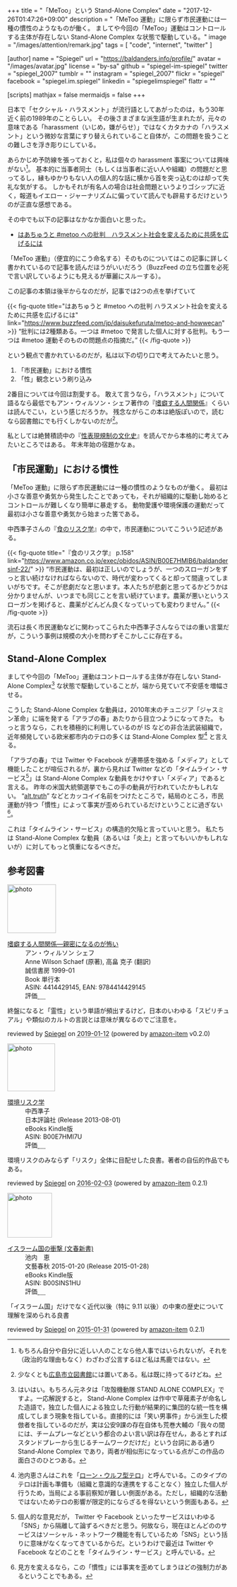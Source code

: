 +++
title = "「MeToo」という Stand-Alone Complex"
date =  "2017-12-26T01:47:26+09:00"
description = "「MeToo 運動」に限らず市民運動には一種の慣性のようなものが働く。 ましてや今回の「MeToo」運動はコントロールする主体が存在しない Stand-Alone Complex な状態で駆動している。"
image = "/images/attention/remark.jpg"
tags        = [ "code", "internet", "twitter" ]

[author]
  name      = "Spiegel"
  url       = "https://baldanders.info/profile/"
  avatar    = "/images/avatar.jpg"
  license   = "by-sa"
  github    = "spiegel-im-spiegel"
  twitter   = "spiegel_2007"
  tumblr    = ""
  instagram = "spiegel_2007"
  flickr    = "spiegel"
  facebook  = "spiegel.im.spiegel"
  linkedin  = "spiegelimspiegel"
  flattr    = ""

[scripts]
  mathjax = false
  mermaidjs = false
+++

日本で「セクシャル・ハラスメント」が流行語としてあがったのは，もう30年近く前の1989年のことらしい。
その後さまざまな派生語が生まれたが，元々の意味である「harassment（いじめ，嫌がらせ）」ではなくカタカナの「ハラスメント」という微妙な言葉にすり替えられていること自体が，この問題を扱うことの難しさを浮き彫りにしている。

あらかじめ予防線を張っておくと，私は個々の harassment 事案については興味がない[^me1]。
基本的に当事者同士（もしくは当事者に近い人や組織）の問題だと思ってるし，縁もゆかりもない人の個人的な話に横から首を突っ込むのは却って失礼な気がする。
しかもそれが有名人の場合は社会問題というよりゴシップに近く，報道もイエロー・ジャーナリズムに偏っていて読んでも辟易するだけというのが正直な感想である。

[^me1]: もちろん自分や自分に近しい人のことなら他人事ではいられないが，それを（政治的な理由もなく）わざわざ公言するほど私は馬鹿ではない。

その中でも以下の記事はなかなか面白いと思った。

- [はあちゅうと #metoo への批判　ハラスメント社会を変えるために共感を広げるには](https://www.buzzfeed.com/jp/daisukefuruta/metoo-and-howwecan)

「MeToo 運動」（便宜的にこう命名する）そのものについてはこの記事に詳しく書かれているので記事を読んだほうがいいだろう（BuzzFeed の立ち位置を必死で言い訳しているようにも見えるが華麗にスルーする）。

この記事の本領は後半からなのだが，記事では2つの点を挙げていて

{{< fig-quote title="はあちゅうと #metoo への批判 ハラスメント社会を変えるために共感を広げるには" link="https://www.buzzfeed.com/jp/daisukefuruta/metoo-and-howwecan" >}}
<q>批判には2種類ある。一つは #metoo で発言した個人に対する批判。もう一つは #metoo 運動そのものの問題点の指摘だ。</q>
{{< /fig-quote >}}

という観点で書かれているのだが，私は以下の切り口で考えてみたいと思う。

1. 「市民運動」における慣性
2. 「性」観念という刷り込み

2番目については今回は割愛する。
敢えて言うなら，「ハラスメント」について語るなら最低でもアン・ウィルソン・シェフ著作の『[嗜癖する人間関係](https://www.amazon.co.jp/exec/obidos/ASIN/4414429145/baldandersinf-22/)』くらいは読んでこい，という感じだろうか。
残念ながらこの本は絶版ぽいので，読むなら図書館にでも行くしかないのだが[^lib1]。

[^lib1]: 少なくとも[広島市立図書館](https://www.library.city.hiroshima.jp/)には置いてある。私は既に持ってるけどね。

私としては絶賛積読中の『[性表現規制の文化史](https://www.amazon.co.jp/exec/obidos/ASIN/4750515183/baldandersinf-22/)』を読んでから本格的に考えてみたいところではある。
年末年始の宿題かなぁ。

## 「市民運動」における慣性

「MeToo 運動」に限らず市民運動には一種の慣性のようなものが働く。
最初は小さな善意や勇気から発生したことであっても，それが組織的に駆動し始めるとコントロールが難しくなり簡単に暴走する。
動物愛護や環境保護の運動だって最初は小さな善意や勇気から始まった筈である。

中西準子さんの『[食のリスク学](https://www.amazon.co.jp/exec/obidos/ASIN/B00E7HMIB6/baldandersinf-22/)』の中で，市民運動についてこういう記述がある。

{{< fig-quote title="『食のリスク学』 p.158" link="https://www.amazon.co.jp/exec/obidos/ASIN/B00E7HMIB6/baldandersinf-22/" >}}
<q>市民運動は、最初は正しいのでしょうが、一つのスローガンをずっと言い続けなければならないので、時代が変わってくると却って間違ってしまいがちです。そこが悲劇だなと思います。本人たちが悲劇と思ってるかどうかは分かりませんが、いつまでも同じことを言い続けています。農薬が悪いというスローガンを掲げると、農薬がどんどん良くなっていっても変わりません。</q>
{{< /fig-quote >}}

流石は長く市民運動などに関わってこられた中西準子さんならではの重い言葉だが，こういう事例は規模の大小を問わずそこかしこに存在する。

## Stand-Alone Complex

ましてや今回の「MeToo」運動はコントロールする主体が存在しない Stand-Alone Complex[^sac1] な状態で駆動していることが，端から見ていて不安感を増幅させる。

[^sac1]: はいはい。もちろん元ネタは「攻殻機動隊 STAND ALONE COMPLEX」ですよ。一応解説すると， Stand-Alone Complex は作中で草薙素子が命名した造語で，独立した個人による独立した行動が結果的に集団的な統一性を構成してしまう現象を指している。直接的には「笑い男事件」から派生した模倣者を指しているのだが，実は公安9課の存在自体も荒巻大輔の「我々の間には、チームプレーなどという都合のよい言い訳は存在せん，あるとすればスタンドプレーから生じるチームワークだけだ」という台詞にある通り Stand-Alone Complex であり，両者が相似形になっている点がこの作品の面白さのひとつある。

こうした Stand-Alone Complex な動員は，2010年末のチュニジア「ジャスミン革命」に端を発する「アラブの春」あたりから目立つようになってきた。
もっと言うなら，これを積極的に利用しているのが IS などの非合法武装組織で，近年頻発している欧米都市内のテロの多くは Stand-Alone Complex 型[^lw1] と言える。

[^lw1]: 池内恵さんはこれを「[ローン・ウルフ型テロ](http://www.fsight.jp/articles/-/42847 "ローン・ウルフ型テロの続発：池内恵 | 池内恵の中東通信 | 新潮社　Foresight | 会員制国際情報サイト")」と呼んでいる。このタイプのテロは計画も準備も（組織と意識的な連携をすることなく）独立した個人が行うため，当局による事前察知が難しい側面がある。ただし，組織的な活動ではないためテロの影響が限定的にならざるを得ないという側面もある。

「アラブの春」では Twitter や Facebook が連帯感を強める「メディア」として機能したことが喧伝されるが，裏から見れば Twitter などの「タイムライン・サービス[^tls1]」は Stand-Alone Complex な動員をかけやすい「メディア」であると言える。
昨年の米国大統領選挙でもこの手の動員が行われていたかもしれない。
“[alt.truth](https://en.wikipedia.org/wiki/Alt.truth "alt.truth - Wikipedia")” などとカッコイイ名前をつけたところで，結局のところ，市民運動が持つ「慣性」によって事実が歪められているだけということに過ぎない[^sac2]。

[^tls1]: 個人的な意見だが， Twitter や Facebook といったサービスはいわゆる「SNS」から隔離して論ずるべきだと思う。何故なら，現在ほとんどののサービスはソーシャル・ネットワーク機能を有しているため「SNS」という括りに意味がなくなってきているからだ。というわけで最近は Twitter や Facebook などのことを「タイムライン・サービス」と呼んでいる。
[^sac2]: 見方を変えるなら，この「慣性」には事実を歪めてしまうほどの強制力があるということでもある。

これは「タイムライン・サービス」の構造的欠陥と言っていいと思う。
私たちは Stand-Alone Complex な動員（あるいは「炎上」と言ってもいいかもしれないが）に対してもっと慎重になるべきだ。

## 参考図書

<div class="hreview">
  <div class="photo"><a class="item url" href="https://www.amazon.co.jp/%E5%97%9C%E7%99%96%E3%81%99%E3%82%8B%E4%BA%BA%E9%96%93%E9%96%A2%E4%BF%82%E2%80%95%E8%A6%AA%E5%AF%86%E3%81%AB%E3%81%AA%E3%82%8B%E3%81%AE%E3%81%8C%E6%80%96%E3%81%84-%E3%82%A2%E3%83%B3%E3%83%BB%E3%82%A6%E3%82%A3%E3%83%AB%E3%82%BD%E3%83%B3-%E3%82%B7%E3%82%A7%E3%83%95/dp/4414429145?SubscriptionId=AKIAJYVUJ3DMTLAECTHA&tag=baldandersinf-22&linkCode=xm2&camp=2025&creative=165953&creativeASIN=4414429145"><img src="https://images-fe.ssl-images-amazon.com/images/I/41NXMXRCBVL._SL160_.jpg" width="110" alt="photo"></a></div>
  <dl class="fn">
    <dt><a href="https://www.amazon.co.jp/%E5%97%9C%E7%99%96%E3%81%99%E3%82%8B%E4%BA%BA%E9%96%93%E9%96%A2%E4%BF%82%E2%80%95%E8%A6%AA%E5%AF%86%E3%81%AB%E3%81%AA%E3%82%8B%E3%81%AE%E3%81%8C%E6%80%96%E3%81%84-%E3%82%A2%E3%83%B3%E3%83%BB%E3%82%A6%E3%82%A3%E3%83%AB%E3%82%BD%E3%83%B3-%E3%82%B7%E3%82%A7%E3%83%95/dp/4414429145?SubscriptionId=AKIAJYVUJ3DMTLAECTHA&tag=baldandersinf-22&linkCode=xm2&camp=2025&creative=165953&creativeASIN=4414429145">嗜癖する人間関係―親密になるのが怖い</a></dt>
	<dd>アン・ウィルソン シェフ</dd>
	<dd>Anne Wilson Schaef (原著), 高畠 克子 (翻訳)</dd>
    <dd>誠信書房 1999-01</dd>
    <dd>Book 単行本</dd>
    <dd>ASIN: 4414429145, EAN: 9784414429145</dd>
    <dd>評価<abbr class="rating fa-sm" title="4">&nbsp;<i class="fas fa-star"></i>&nbsp;<i class="fas fa-star"></i>&nbsp;<i class="fas fa-star"></i>&nbsp;<i class="fas fa-star"></i>&nbsp;<i class="far fa-star"></i></abbr></dd>
  </dl>
  <p class="description">終盤になると「霊性」という単語が頻出するけど，日本のいわゆる「スピリチュアル」や類似のカルトの言説とは意味が異なるのでご注意を。</p>
  <p class="powered-by" >reviewed by <a href='#maker' class='reviewer'>Spiegel</a> on <abbr class="dtreviewed" title="2019-01-12">2019-01-12</abbr> (powered by <a href="https://github.com/spiegel-im-spiegel/amazon-item" >amazon-item</a> v0.2.0)</p>
</div>

<div class="hreview">
  <div class="photo"><a class="item url" href="https://www.amazon.co.jp/%E7%92%B0%E5%A2%83%E3%83%AA%E3%82%B9%E3%82%AF%E5%AD%A6-%E4%B8%AD%E8%A5%BF%E6%BA%96%E5%AD%90-ebook/dp/B00E7HMI7U?SubscriptionId=AKIAJYVUJ3DMTLAECTHA&tag=baldandersinf-22&linkCode=xm2&camp=2025&creative=165953&creativeASIN=B00E7HMI7U"><img src="https://images-fe.ssl-images-amazon.com/images/I/51I9C7cFl2L._SL160_.jpg" width="108" alt="photo"></a></div>
  <dl class="fn">
    <dt><a href="https://www.amazon.co.jp/%E7%92%B0%E5%A2%83%E3%83%AA%E3%82%B9%E3%82%AF%E5%AD%A6-%E4%B8%AD%E8%A5%BF%E6%BA%96%E5%AD%90-ebook/dp/B00E7HMI7U?SubscriptionId=AKIAJYVUJ3DMTLAECTHA&tag=baldandersinf-22&linkCode=xm2&camp=2025&creative=165953&creativeASIN=B00E7HMI7U">環境リスク学</a></dt>
	<dd>中西準子</dd>
    <dd>日本評論社 (Release 2013-08-01)</dd>
    <dd>eBooks Kindle版</dd>
    <dd>ASIN: B00E7HMI7U</dd>
    <dd>評価<abbr class="rating fa-sm" title="4">&nbsp;<i class="fas fa-star"></i>&nbsp;<i class="fas fa-star"></i>&nbsp;<i class="fas fa-star"></i>&nbsp;<i class="fas fa-star"></i>&nbsp;<i class="far fa-star"></i></abbr></dd>
  </dl>
  <p class="description">環境リスクのみならず「リスク」全体に目配せした良書。著者の自伝的作品でもある。</p>
  <p class="powered-by" >reviewed by <a href='#maker' class='reviewer'>Spiegel</a> on <abbr class="dtreviewed" title="2016-02-03">2016-02-03</abbr> (powered by <a href="https://github.com/spiegel-im-spiegel/amazon-item" >amazon-item</a> 0.2.1)</p>
</div>

<div class="hreview">
  <div class="photo"><a class="item url" href="https://www.amazon.co.jp/%E3%82%A4%E3%82%B9%E3%83%A9%E3%83%BC%E3%83%A0%E5%9B%BD%E3%81%AE%E8%A1%9D%E6%92%83-%E6%96%87%E6%98%A5%E6%96%B0%E6%9B%B8-%E6%B1%A0%E5%86%85-%E6%81%B5-ebook/dp/B00SINS1HU?SubscriptionId=AKIAJYVUJ3DMTLAECTHA&tag=baldandersinf-22&linkCode=xm2&camp=2025&creative=165953&creativeASIN=B00SINS1HU"><img src="https://images-fe.ssl-images-amazon.com/images/I/41MCLvboP0L._SL160_.jpg" width="101" alt="photo"></a></div>
  <dl class="fn">
    <dt><a href="https://www.amazon.co.jp/%E3%82%A4%E3%82%B9%E3%83%A9%E3%83%BC%E3%83%A0%E5%9B%BD%E3%81%AE%E8%A1%9D%E6%92%83-%E6%96%87%E6%98%A5%E6%96%B0%E6%9B%B8-%E6%B1%A0%E5%86%85-%E6%81%B5-ebook/dp/B00SINS1HU?SubscriptionId=AKIAJYVUJ3DMTLAECTHA&tag=baldandersinf-22&linkCode=xm2&camp=2025&creative=165953&creativeASIN=B00SINS1HU">イスラーム国の衝撃 (文春新書)</a></dt>
	<dd>池内　恵</dd>
    <dd>文藝春秋 2015-01-20 (Release 2015-01-28)</dd>
    <dd>eBooks Kindle版</dd>
    <dd>ASIN: B00SINS1HU</dd>
    <dd>評価<abbr class="rating fa-sm" title="4">&nbsp;<i class="fas fa-star"></i>&nbsp;<i class="fas fa-star"></i>&nbsp;<i class="fas fa-star"></i>&nbsp;<i class="fas fa-star"></i>&nbsp;<i class="far fa-star"></i></abbr></dd>
  </dl>
  <p class="description">「イスラーム国」だけでなく近代以後（特に 9.11 以後）の中東の歴史について理解を深められる良書</p>
  <p class="powered-by" >reviewed by <a href='#maker' class='reviewer'>Spiegel</a> on <abbr class="dtreviewed" title="2015-01-31">2015-01-31</abbr> (powered by <a href="https://github.com/spiegel-im-spiegel/amazon-item" >amazon-item</a> 0.2.1)</p>
</div>
